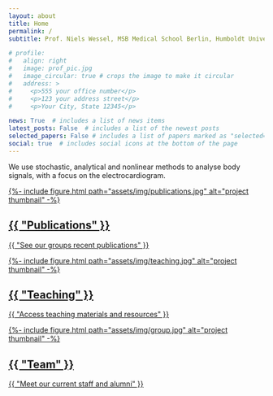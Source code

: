 ```yaml
---
layout: about
title: Home
permalink: /
subtitle: Prof. Niels Wessel, MSB Medical School Berlin, Humboldt University Berlin

# profile:
#   align: right
#   image: prof_pic.jpg
#   image_circular: true # crops the image to make it circular
#   address: >
#     <p>555 your office number</p>
#     <p>123 your address street</p>
#     <p>Your City, State 12345</p>

news: True  # includes a list of news items
latest_posts: False  # includes a list of the newest posts
selected_papers: False # includes a list of papers marked as "selected={true}"
social: true  # includes social icons at the bottom of the page
---
```




We use stochastic, analytical and nonlinear methods to analyse body signals, with a focus on the electrocardiogram.


<!-- _includes/card.html -->
<div class = "projects">
<div class="grid">
<div class="grid-item">
  <a href="publications">
      <div class="card hoverable">
        {%- include figure.html
        path="assets/img/publications.jpg"
        alt="project thumbnail" -%}
        <div class="card-body">
          <h2 class="card-title">{{ "Publications" }}</h2>
          <p class="card-text">{{ "See our groups recent publications" }}</p>
          <div class="row ml-1 mr-1 p-0">
          </div>
        </div>
      </div>
    </a>
</div>
<div class="grid-item">
  <a href="teaching">
      <div class="card hoverable">
        {%- include figure.html
        path="assets/img/teaching.jpg"
        alt="project thumbnail" -%}
        <div class="card-body">
          <h2 class="card-title">{{ "Teaching" }}</h2>
          <p class="card-text">{{ "Access teaching materials and resources" }}</p>
          <div class="row ml-1 mr-1 p-0">
          </div>
        </div>
      </div>
    </a>
</div>
<div class="grid-item">
  <a href="team">
      <div class="card hoverable">
        {%- include figure.html
        path="assets/img/group.jpg"
        alt="project thumbnail" -%}
        <div class="card-body">
          <h2 class="card-title">{{ "Team" }}</h2>
          <p class="card-text">{{ "Meet our current staff and alumni" }}</p>
          <div class="row ml-1 mr-1 p-0">
          </div>
        </div>
      </div>
    </a>
</div>
  </div>
  </div>

<div class ="spacer"> </div>